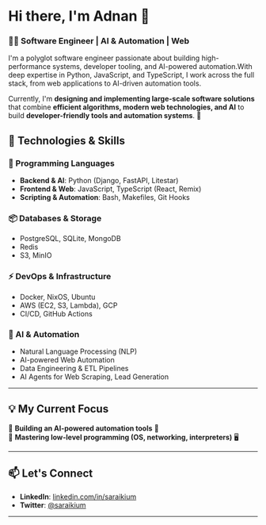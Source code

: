 # Hi there, I'm Adnan 👋  

### 🧑‍💻 Software Engineer | AI & Automation | Web

I'm a polyglot software engineer passionate about building high-performance systems, developer tooling, and AI-powered automation.With deep expertise in Python, JavaScript, and TypeScript, I work across the full stack, from web applications to AI-driven automation tools.

Currently, I'm **designing and implementing large-scale software solutions** that combine **efficient algorithms, modern web technologies, and AI** to build **developer-friendly tools and automation systems**. 🚀

## **🔧 Technologies & Skills**  

### **📜 Programming Languages**
- **Backend & AI**: Python (Django, FastAPI, Litestar)  
- **Frontend & Web**: JavaScript, TypeScript (React, Remix)  
- **Scripting & Automation**: Bash, Makefiles, Git Hooks  

### **📦 Databases & Storage**
- PostgreSQL, SQLite, MongoDB  
- Redis  
- S3, MinIO  

### **⚡ DevOps & Infrastructure**
- Docker, NixOS, Ubuntu  
- AWS (EC2, S3, Lambda), GCP  
- CI/CD, GitHub Actions  

### **🤖 AI & Automation**
- Natural Language Processing (NLP)  
- AI-powered Web Automation  
- Data Engineering & ETL Pipelines  
- AI Agents for Web Scraping, Lead Generation  

---

## **💡 My Current Focus**
🔹 **Building an AI-powered automation tools** 🤖  
🔹 **Mastering low-level programming (OS, networking, interpreters)** 🖥️  


---

## **📫 Let's Connect**
- **LinkedIn**: [linkedin.com/in/saraikium](https://www.linkedin.com/in/saraikium)  
- **Twitter**: [@saraikium](https://twitter.com/saraikium)  

---
